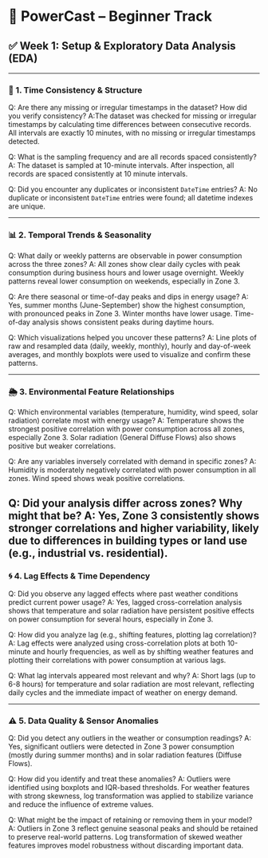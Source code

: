 # 🔴 PowerCast – Beginner Track

## ✅ Week 1: Setup & Exploratory Data Analysis (EDA)

---

### 🧭 1. Time Consistency & Structure

Q: Are there any missing or irregular timestamps in the dataset? How did you verify consistency?
A:The dataset was checked for missing or irregular timestamps by calculating time differences between consecutive records. All intervals are exactly 10 minutes, with no missing or irregular timestamps detected.

Q: What is the sampling frequency and are all records spaced consistently?
A: The dataset is sampled at 10-minute intervals. After inspection, all records are spaced consistently at 10 minute intervals.

Q: Did you encounter any duplicates or inconsistent `DateTime` entries?
A: No duplicate or inconsistent `DateTime` entries were found; all datetime indexes are unique.

---

### 📊 2. Temporal Trends & Seasonality

Q: What daily or weekly patterns are observable in power consumption across the three zones?
A: All zones show clear daily cycles with peak consumption during business hours and lower usage overnight. Weekly patterns reveal lower consumption on weekends, especially in Zone 3.

Q: Are there seasonal or time-of-day peaks and dips in energy usage?
A: Yes, summer months (June-September) show the highest consumption, with pronounced peaks in Zone 3. Winter months have lower usage. Time-of-day analysis shows consistent peaks during daytime hours.

Q: Which visualizations helped you uncover these patterns?
A: Line plots of raw and resampled data (daily, weekly, monthly), hourly and day-of-week averages, and monthly boxplots were used to visualize and confirm these patterns.

---

### 🌦️ 3. Environmental Feature Relationships

Q: Which environmental variables (temperature, humidity, wind speed, solar radiation) correlate most with energy usage?
A: Temperature shows the strongest positive correlation with power consumption across all zones, especially Zone 3. Solar radiation (General Diffuse Flows) also shows positive but weaker correlations. 

Q: Are any variables inversely correlated with demand in specific zones?
A: Humidity is moderately negatively correlated with power consumption in all zones. Wind speed shows weak positive correlations.

Q: Did your analysis differ across zones? Why might that be?
A: Yes, Zone 3 consistently shows stronger correlations and higher variability, likely due to differences in building types or land use (e.g., industrial vs. residential).
---

### 🌀 4. Lag Effects & Time Dependency

Q: Did you observe any lagged effects where past weather conditions predict current power usage?
A: Yes, lagged cross-correlation analysis shows that temperature and solar radiation have persistent positive effects on power consumption for several hours, especially in Zone 3.

Q: How did you analyze lag (e.g., shifting features, plotting lag correlation)?
A: Lag effects were analyzed using cross-correlation plots at both 10-minute and hourly frequencies, as well as by shifting weather features and plotting their correlations with power consumption at various lags.

Q: What lag intervals appeared most relevant and why?
A: Short lags (up to 6-8 hours) for temperature and solar radiation are most relevant, reflecting daily cycles and the immediate impact of weather on energy demand.

---

### ⚠️ 5. Data Quality & Sensor Anomalies

Q: Did you detect any outliers in the weather or consumption readings?
A: Yes, significant outliers were detected in Zone 3 power consumption (mostly during summer months) and in solar radiation features (Diffuse Flows).

Q: How did you identify and treat these anomalies?
A: Outliers were identified using boxplots and IQR-based thresholds. For weather features with strong skewness, log transformation was applied to stabilize variance and reduce the influence of extreme values.

Q: What might be the impact of retaining or removing them in your model?
A: Outliers in Zone 3 reflect genuine seasonal peaks and should be retained to preserve real-world patterns. Log transformation of skewed weather features improves model robustness without discarding important data.
